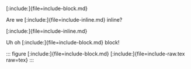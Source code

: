 [:include:]{file=include-block.md}

Are we [:include:]{file=include-inline.md} inline?

[:include:]{file=include-inline.md}

Uh oh [:include:]{file=include-block.md} block!

::: figure
[:include:]{file=include-block.md}
[:include:]{file=include-raw.tex raw=tex}
:::
